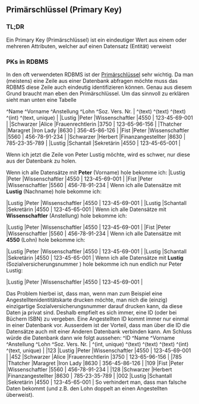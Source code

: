 ## Primärschlüssel (Primary Key)
### TL;DR
Ein Primary Key (Primärschlüssel) ist ein eindeutiger Wert aus einem oder mehreren Attributen, welcher auf einen Datensatz (Entität) verweist
### PKs in RDBMS
In den oft verwendeten RDBMS ist der [Primärschlüssel](https://www.youtube.com/watch?v=Mpkg0RnkMkw) sehr wichtig. Da man (meistens) eine Zeile aus einer Datenbank abfragen möchte muss das RDBMS diese Zeile auch eindeutig identifizieren können. Genau aus diesem Grund braucht man eben den Primärschlüssel. Um das sinnvoll zu erklären sieht man unten eine Tabelle


^Name       ^Vorname      ^Anstellung            ^Lohn  ^Soz. Vers. Nr. |
^(text)     ^(text)       ^(text)                ^(int) ^(text, unique) |
|Lustig     |Peter        |Wissenschaftler       |4550  | 123-45-69-001 |
|Schwarzer  |Alice        |Frauenrechtlerin      |3750  | 123-65-96-156 |
|Thatcher   |Maragret     |Iron Lady             |8630  | 356-45-86-126 |
|Fist       |Peter        |Wissenschaftler       |5560  | 456-78-91-234 |
|Schwarzer  |Herbert      |Finanzangestellter    |8630  | 785-23-35-789 |
|Lustig     |Schantall    |Sekretärin            |4550  | 123-45-65-001 |



Wenn ich jetzt die Zeile von Peter Lustig möchte, wird es schwer, nur diese aus der Datenbank zu holen.


Wenn ich alle Datensätze mit **Peter** (Vorname) hole bekomme ich:
|Lustig     |Peter        |Wissenschaftler      |4550  | 123-45-69-001 |
|Fist       |Peter        |Wissenschaftler      |5560  | 456-78-91-234 |
Wenn ich alle Datensätze mit **Lustig** (Nachname) hole bekomme ich:


|Lustig     |Peter        |Wissenschaftler      |4550  | 123-45-69-001 |
|Lustig     |Schantall    |Sekretärin           |4550  | 123-45-65-001 |
Wenn ich alle Datensätze mit **Wissenschaftler** (Anstellung) hole bekomme ich:


|Lustig     |Peter        |Wissenschaftler      |4550  | 123-45-69-001 |
|Fist       |Peter        |Wissenschaftler      |5560  | 456-78-91-234 |
Wenn ich alle Datensätze mit **4550** (Lohn) hole bekomme ich:


|Lustig     |Peter        |Wissenschaftler      |4550  | 123-45-69-001 |
|Lustig     |Schantall    |Sekretärin           |4550  | 123-45-65-001 |
Wenn ich alle Datensätze mit **Lustig** (Sozialversicherungsnummer ) hole bekomme ich nun endlich nur Peter Lustig:


|Lustig     |Peter        |Wissenschaftler      |4550  | 123-45-69-001 |



Das Problem hierbei ist, dass man, wenn man zum Beispiel eine Angestelltenidentitätskarte drucken möchte, man nich die (einzig) einzigartige Sozialversicherungsnummer darauf drucken kann, da diese Daten ja privat sind. Deshalb empfielt es sich immer, eine ID (oder bei Büchern ISBN) zu vergeben. Eine Angestellten ID kommt immer nur einmal in einer Datenbank vor. Ausserdem ist der Vorteil, dass man über die ID die Datensätze auch mit einer Anderen Datenbank verbinden kann. Am Schluss würde die Datenbank dann wie folgt aussehen:
^ID            ^Name       ^Vorname      ^Anstellung            ^Lohn  ^Soz. Vers. Nr. |
^(int, unique) ^(text)     ^(text)       ^(text)                ^(int) ^(text, unique) |
|123           |Lustig     |Peter        |Wissenschaftler       |4550  | 123-45-69-001 |
|452           |Schwarzer  |Alice        |Frauenrechtlerin      |3750  | 123-65-96-156 |
|785           |Thatcher   |Maragret     |Iron Lady             |8630  | 356-45-86-126 |
|109           |Fist       |Peter        |Wissenschaftler       |5560  | 456-78-91-234 |
|128           |Schwarzer  |Herbert      |Finanzangestellter    |8630  | 785-23-35-789 |
|002           |Lustig     |Schantall    |Sekretärin            |4550  | 123-45-65-001 |
So verhindert man, dass man falsche Daten bekommt (und z.B. den Lohn doppelt an einen Angestellten überweist).